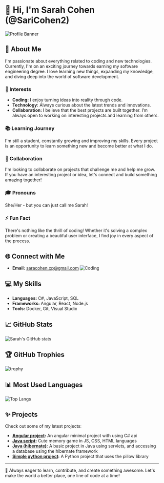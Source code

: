 # 👋 Hi, I'm Sarah Cohen (@SariCohen2)

![Profile Banner](https://via.placeholder.com/1000x200?text=Welcome+to+my+GitHub+Profile!)

## 🚀 About Me

I'm passionate about everything related to coding and new technologies. Currently, I'm on an exciting journey towards earning my software engineering degree. I love learning new things, expanding my knowledge, and diving deep into the world of software development.

### 🌟 Interests
- **Coding:** I enjoy turning ideas into reality through code.
- **Technology:** Always curious about the latest trends and innovations.
- **Collaboration:** I believe that the best projects are built together. I’m always open to working on interesting projects and learning from others.

### 📚 Learning Journey
I'm still a student, constantly growing and improving my skills. Every project is an opportunity to learn something new and become better at what I do. 

### 🤝 Collaboration
I'm looking to collaborate on projects that challenge me and help me grow. If you have an interesting project or idea, let's connect and build something amazing together!

### 🎓 Pronouns
She/Her - but you can just call me Sarah!

### ⚡ Fun Fact
There's nothing like the thrill of coding! Whether it's solving a complex problem or creating a beautiful user interface, I find joy in every aspect of the process.

## 🌐 Connect with Me
- **Email:** saracohen.cp@gmail.com
![Coding](https://via.placeholder.com/800x400?text=Happy+Coding!)

## 💻 My Skills
- **Languages:** C#, JavaScript, SQL
- **Frameworks:** Angular, React, Node.js
- **Tools:** Docker, Git, Visual Studio

## 📈 GitHub Stats
![Sarah's GitHub stats](https://github-readme-stats.vercel.app/api?username=SariCohen2&show_icons=true&theme=radical)

## 🏆 GitHub Trophies
![trophy](https://github-profile-trophy.vercel.app/?username=SariCohen2&theme=onedark)

## 📊 Most Used Languages
![Top Langs](https://github-readme-stats.vercel.app/api/top-langs/?username=SariCohen2&layout=compact&theme=radical)

## ✨ Projects
Check out some of my latest projects:
- **[Angular project](https://github.com/SariCohen2/Angular_project_with_api):** An angular minimal project with using C# api
- **[Java script](https://github.com/SariCohen2/memoryGame):** Cute memory game in JS, CSS, HTML languages
- **[Java (hibernate)](https://github.com/SariCohen2/JavaProject):** A basic project in Java using servlets, and accessing a database using the hibernate framework
- **[Simple python project](https://github.com/SariCohen2/python_project):** A Python project that uses the pillow library

---

🌟 Always eager to learn, contribute, and create something awesome. Let's make the world a better place, one line of code at a time!
